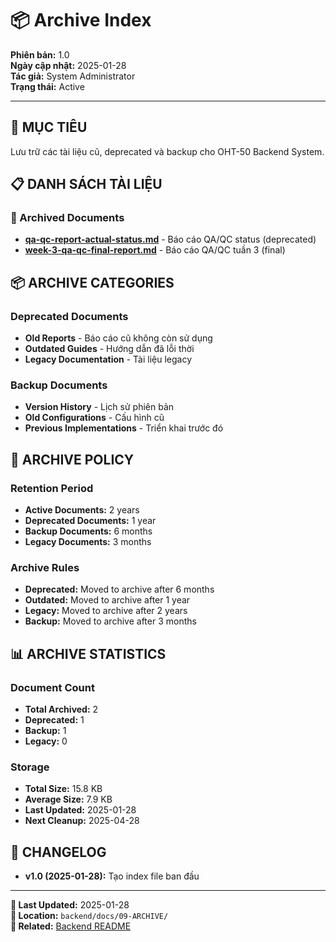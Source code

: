 # 📦 Archive Index

**Phiên bản:** 1.0  
**Ngày cập nhật:** 2025-01-28  
**Tác giả:** System Administrator  
**Trạng thái:** Active  

---

## 🎯 **MỤC TIÊU**
Lưu trữ các tài liệu cũ, deprecated và backup cho OHT-50 Backend System.

## 📋 **DANH SÁCH TÀI LIỆU**

### **📖 Archived Documents**
- **[qa-qc-report-actual-status.md](./qa-qc-report-actual-status.md)** - Báo cáo QA/QC status (deprecated)
- **[week-3-qa-qc-final-report.md](./week-3-qa-qc-final-report.md)** - Báo cáo QA/QC tuần 3 (final)

## 📦 **ARCHIVE CATEGORIES**

### **Deprecated Documents**
- **Old Reports** - Báo cáo cũ không còn sử dụng
- **Outdated Guides** - Hướng dẫn đã lỗi thời
- **Legacy Documentation** - Tài liệu legacy

### **Backup Documents**
- **Version History** - Lịch sử phiên bản
- **Old Configurations** - Cấu hình cũ
- **Previous Implementations** - Triển khai trước đó

## 📅 **ARCHIVE POLICY**

### **Retention Period**
- **Active Documents:** 2 years
- **Deprecated Documents:** 1 year
- **Backup Documents:** 6 months
- **Legacy Documents:** 3 months

### **Archive Rules**
- **Deprecated:** Moved to archive after 6 months
- **Outdated:** Moved to archive after 1 year
- **Legacy:** Moved to archive after 2 years
- **Backup:** Moved to archive after 3 months

## 📊 **ARCHIVE STATISTICS**

### **Document Count**
- **Total Archived:** 2
- **Deprecated:** 1
- **Backup:** 1
- **Legacy:** 0

### **Storage**
- **Total Size:** 15.8 KB
- **Average Size:** 7.9 KB
- **Last Updated:** 2025-01-28
- **Next Cleanup:** 2025-04-28

## 🔄 **CHANGELOG**
- **v1.0 (2025-01-28):** Tạo index file ban đầu

---

**📅 Last Updated:** 2025-01-28  
**📁 Location:** `backend/docs/09-ARCHIVE/`  
**🔗 Related:** [Backend README](../../README.md)
